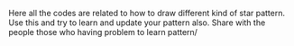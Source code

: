 Here all the codes are related to how to draw different kind of star pattern.
Use this and try to learn and update your pattern also.
Share with the people those who having problem to learn pattern/
